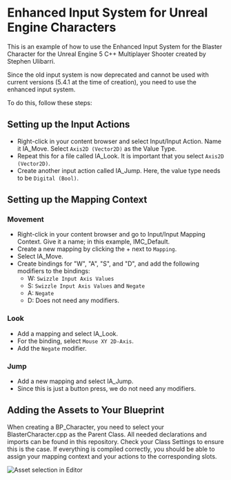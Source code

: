 # Enhanced Input System for Unreal Engine Characters

This is an example of how to use the Enhanced Input System for the Blaster Character for the Unreal Engine 5 C++ Multiplayer Shooter created by Stephen Ulibarri.

Since the old input system is now deprecated and cannot be used with current versions (5.4.1 at the time of creation), you need to use the enhanced input system.

To do this, follow these steps:

## Setting up the Input Actions
- Right-click in your content browser and select Input/Input Action. Name it IA_Move. Select `Axis2D (Vector2D)` as the Value Type.
- Repeat this for a file called IA_Look. It is important that you select `Axis2D (Vector2D)`.
- Create another input action called IA_Jump. Here, the value type needs to be `Digital (Bool)`.

## Setting up the Mapping Context
### Movement
- Right-click in your content browser and go to Input/Input Mapping Context. Give it a name; in this example, IMC_Default.
- Create a new mapping by clicking the + next to `Mapping`.
- Select IA_Move.
- Create bindings for "W", "A", "S", and "D", and add the following modifiers to the bindings:
    - W: `Swizzle Input Axis Values`
    - S: `Swizzle Input Axis Values` and `Negate`
    - A: `Negate`
    - D: Does not need any modifiers.

### Look
- Add a mapping and select IA_Look.
- For the binding, select `Mouse XY 2D-Axis`.
- Add the `Negate` modifier.

### Jump
- Add a new mapping and select IA_Jump.
- Since this is just a button press, we do not need any modifiers.

## Adding the Assets to Your Blueprint
When creating a BP_Character, you need to select your BlasterCharacter.cpp as the Parent Class. All needed declarations and imports can be found in this repository. Check your Class Settings to ensure this is the case. If everything is compiled correctly, you should be able to assign your mapping context and your actions to the corresponding slots.

![Asset selection in Editor](assign-in-editor.png)